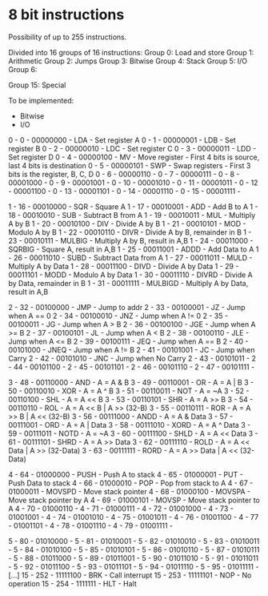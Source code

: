 # 8 bit instructions

Possibility of up to 255 instructions.

Divided into 16 groups of 16 instructions:
Group 0: Load and store
Group 1: Arithmetic
Group 2: Jumps
Group 3: Bitwise
Group 4: Stack
Group 5: I/O
Group 6: 

Group 15: Special

To be implemented: 
- Bitwise
- I/O

0 - 0 - 00000000 - LDA - Set register A
0 - 1 - 00000001 - LDB - Set register B
0 - 2 - 00000010 - LDC - Set register C
0 - 3 - 00000011 - LDD - Set register D
0 - 4 - 00000100 - MV - Move register - First 4 bits is source, last 4 bits is destination
0 - 5 - 00000101 - SWP - Swap registers - First 3 bits is the register, B, C, D 
0 - 6 - 00000110 - 
0 - 7 - 00000111 - 
0 - 8 - 00001000 - 
0 - 9 - 00001001 - 
0 - 10 - 00001010 - 
0 - 11 - 00001011 - 
0 - 12 - 00001100 - 
0 - 13 - 00001101 - 
0 - 14 - 00001110 - 
0 - 15 - 00001111 - 

1 - 16 - 00010000 - SQR - Square A
1 - 17 - 00010001 - ADD - Add B to A
1 - 18 - 00010010 - SUB - Subtract B from A
1 - 19 - 00010011 - MUL - Multiply A by B
1 - 20 - 00010100 - DIV - Divide A by B
1 - 21 - 00010101 - MOD - Modulo A by B
1 - 22 - 00010110 - DIVR - Divide A by B, remainder in B
1 - 23 - 00010111 - MULBIG - Multiply A by B, result in A,B
1 - 24 - 00011000 - SQRBIG - Square A, result in A,B
1 - 25 - 00011001 - ADDD - Add Data to A
1 - 26 - 00011010 - SUBD - Subtract Data from A
1 - 27 - 00011011 - MULD - Multiply A by Data
1 - 28 - 00011100 - DIVD - Divide A by Data
1 - 29 - 00011101 - MODD - Modulo A by Data
1 - 30 - 00011110 - DIVRD - Divide A by Data, remainder in B
1 - 31 - 00011111 - MULBIGD - Multiply A by Data, result in A,B

2 - 32 - 00100000 - JMP - Jump to addr
2 - 33 - 00100001 - JZ - Jump when A == 0
2 - 34 - 00100010 - JNZ - Jump when A != 0
2 - 35 - 00100011 - JG - Jump when A > B
2 - 36 - 00100100 - JGE - Jump when A >= B
2 - 37 - 00100101 - JL - Jump when A < B
2 - 38 - 00100110 - JLE - Jump when A <= B
2 - 39 - 00100111 - JEQ - Jump when A == B
2 - 40 - 00101000 - JNEQ - Jump when A != B
2 - 41 - 00101001 - JC - Jump when Carry
2 - 42 - 00101010 - JNC - Jump when No Carry
2 - 43 - 00101011 - 
2 - 44 - 00101100 -
2 - 45 - 00101101 -
2 - 46 - 00101110 -
2 - 47 - 00101111 -

3 - 48 - 00110000 - AND - A = A & B
3 - 49 - 00110001 - OR - A = A | B
3 - 50 - 00110010 - XOR - A = A ^ B
3 - 51 - 00110011 - NOT - A = ~A
3 - 52 - 00110100 - SHL - A = A << B
3 - 53 - 00110101 - SHR - A = A >> B
3 - 54 - 00110110 - ROL - A = A << B | A >> (32-B)
3 - 55 - 00110111 - ROR - A = A >> B | A << (32-B)
3 - 56 - 00111000 - ANDD - A = A & Data
3 - 57 - 00111001 - ORD - A = A | Data
3 - 58 - 00111010 - XORD - A = A ^ Data
3 - 59 - 00111011 - NOTD - A = ~A
3 - 60 - 00111100 - SHLD - A = A << Data
3 - 61 - 00111101 - SHRD - A = A >> Data
3 - 62 - 00111110 - ROLD - A = A << Data | A >> (32-Data)
3 - 63 - 00111111 - RORD - A = A >> Data | A << (32-Data)

4 - 64 - 01000000 - PUSH - Push A to stack
4 - 65 - 01000001 - PUT - Push Data to stack
4 - 66 - 01000010 - POP - Pop from stack to A
4 - 67 - 01000011 - MOVSPD - Move stack pointer
4 - 68 - 01000100 - MOVSPA - Move stack pointer by A
4 - 69 - 01000101 - MOVSP - Move stack pointer to A
4 - 70 - 01000110 -
4 - 71 - 01000111 -
4 - 72 - 01001000 -
4 - 73 - 01001001 -
4 - 74 - 01001010 -
4 - 75 - 01001011 -
4 - 76 - 01001100 -
4 - 77 - 01001101 -
4 - 78 - 01001110 -
4 - 79 - 01001111 -

5 - 80 - 01010000 -
5 - 81 - 01010001 -
5 - 82 - 01010010 -
5 - 83 - 01010011 -
5 - 84 - 01010100 -
5 - 85 - 01010101 -
5 - 86 - 01010110 -
5 - 87 - 01010111 -
5 - 88 - 01011000 -
5 - 89 - 01011001 -
5 - 90 - 01011010 -
5 - 91 - 01011011 -
5 - 92 - 01011100 -
5 - 93 - 01011101 -
5 - 94 - 01011110 -
5 - 95 - 01011111 -
[...]
15 - 252 - 11111100 - BRK - Call interrupt
15 - 253 - 11111101 - NOP - No operation
15 - 254 - 1111111 - HLT - Halt
